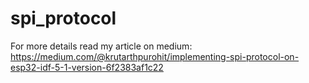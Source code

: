 # spi_protocol

For more details read my article on medium: https://medium.com/@krutarthpurohit/implementing-spi-protocol-on-esp32-idf-5-1-version-6f2383af1c22
